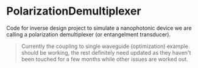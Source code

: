 # PolarizationDemultiplexer
Code for inverse design project to simulate a nanophotonic device we are calling a polarization demultiplexer (or entangelment transducer).

> Currently the coupling to single waveguide (optimization) example should be working, the rest definitely need updated as they haven't been touched for a few months while other issues are worked out.

